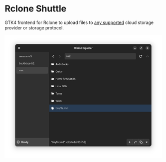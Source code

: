 # Rclone Shuttle

GTK4 frontend for Rclone to upload files to [any supported](https://rclone.org/overview/) cloud storage provider or storage protocol.

![Screenshot](meta/screenshot.png)